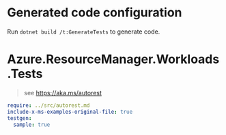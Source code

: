 
# Generated code configuration

Run `dotnet build /t:GenerateTests` to generate code.

# Azure.ResourceManager.Workloads.Tests

> see https://aka.ms/autorest
``` yaml
require: ../src/autorest.md
include-x-ms-examples-original-file: true
testgen:
  sample: true
```
